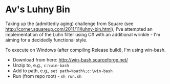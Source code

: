 Av's Luhny Bin
==============

Taking up the (admittedly aging) challenge from Square (see http://corner.squareup.com/2011/11/luhny-bin.html), I've attempted an implementation of the Luhn filter using C# with an additional wrinkle - I'm aiming for a decidedly functional style.

To execute on Windows (after compiling Release build), I'm using win-bash.
* Download from here: http://win-bash.sourceforge.net/
* Unzip to, e.g., `c:\win-bash`
* Add to path, e.g., `set path=%path%;c:\win-bash`
* Run (from repo root) - `sh run.sh`
